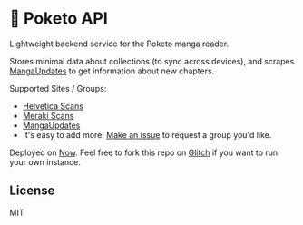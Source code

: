 🍡 Poketo API
============

Lightweight backend service for the Poketo manga reader.

Stores minimal data about collections (to sync across devices), and scrapes [MangaUpdates](https://mangaupdates.com) to get information about new chapters.

Supported Sites / Groups:
* [Helvetica Scans](http://helveticascans.com/)
* [Meraki Scans](http://merakiscans.com/)
* [MangaUpdates](http://mangaupdates.com/)
* It's easy to add more! [Make an issue](https://github.com/rosszurowski/poketo-api) to request a group you'd like.

Deployed on [Now](https://now.sh). Feel free to fork this repo on [Glitch](https://glitch.me) if you want to run your own instance.


License
-------

MIT
